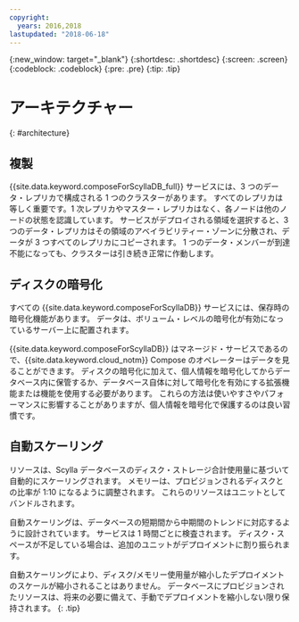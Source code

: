 ```yaml
---
copyright:
  years: 2016,2018
lastupdated: "2018-06-18"
---
```


{:new_window: target="_blank"}
{:shortdesc: .shortdesc}
{:screen: .screen}
{:codeblock: .codeblock}
{:pre: .pre}
{:tip: .tip}

# アーキテクチャー 
{: #architecture}

## 複製

{{site.data.keyword.composeForScyllaDB_full}} サービスには、3 つのデータ・レプリカで構成される 1 つのクラスターがあります。 すべてのレプリカは等しく重要です。1 次レプリカやマスター・レプリカはなく、各ノードは他のノードの状態を認識しています。 サービスがデプロイされる領域を選択すると、3 つのデータ・レプリカはその領域のアベイラビリティー・ゾーンに分散され、データが 3 つすべてのレプリカにコピーされます。 1 つのデータ・メンバーが到達不能になっても、クラスターは引き続き正常に作動します。

## ディスクの暗号化

すべての {{site.data.keyword.composeForScyllaDB}} サービスには、保存時の暗号化機能があります。 データは、ボリューム・レベルの暗号化が有効になっているサーバー上に配置されます。 

{{site.data.keyword.composeForScyllaDB}} はマネージド・サービスであるので、{{site.data.keyword.cloud_notm}} Compose のオペレーターはデータを見ることができます。 ディスクの暗号化に加えて、個人情報を暗号化してからデータベース内に保管するか、データベース自体に対して暗号化を有効にする拡張機能または機能を使用する必要があります。 これらの方法は使いやすさやパフォーマンスに影響することがありますが、個人情報を暗号化で保護するのは良い習慣です。

## 自動スケーリング

リソースは、Scylla データベースのディスク・ストレージ合計使用量に基づいて自動的にスケーリングされます。 メモリーは、プロビジョンされるディスクとの比率が 1:10 になるように調整されます。 これらのリソースはユニットとしてバンドルされます。

自動スケーリングは、データベースの短期間から中期間のトレンドに対応するように設計されています。 サービスは 1 時間ごとに検査されます。 ディスク・スペースが不足している場合は、追加のユニットがデプロイメントに割り振られます。 

自動スケーリングにより、ディスク/メモリー使用量が縮小したデプロイメントのスケールが縮小されることはありません。 データベースにプロビジョンされたリソースは、将来の必要に備えて、手動でデプロイメントを縮小しない限り保持されます。
{: .tip}


